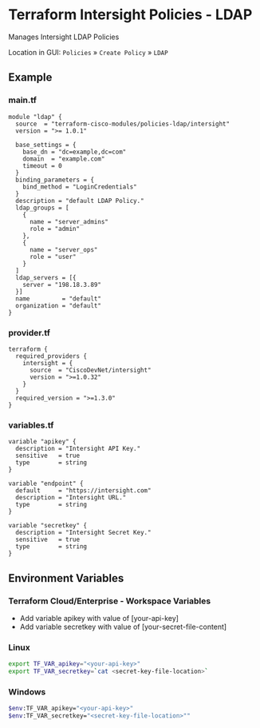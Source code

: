 <!-- BEGIN_TF_DOCS -->
# Terraform Intersight Policies - LDAP
Manages Intersight LDAP Policies

Location in GUI:
`Policies` » `Create Policy` » `LDAP`

## Example

### main.tf
```hcl
module "ldap" {
  source  = "terraform-cisco-modules/policies-ldap/intersight"
  version = ">= 1.0.1"

  base_settings = {
    base_dn = "dc=example,dc=com"
    domain  = "example.com"
    timeout = 0
  }
  binding_parameters = {
    bind_method = "LoginCredentials"
  }
  description = "default LDAP Policy."
  ldap_groups = [
    {
      name = "server_admins"
      role = "admin"
    },
    {
      name = "server_ops"
      role = "user"
    }
  ]
  ldap_servers = [{
    server = "198.18.3.89"
  }]
  name         = "default"
  organization = "default"
}
```

### provider.tf
```hcl
terraform {
  required_providers {
    intersight = {
      source  = "CiscoDevNet/intersight"
      version = ">=1.0.32"
    }
  }
  required_version = ">=1.3.0"
}
```

### variables.tf
```hcl
variable "apikey" {
  description = "Intersight API Key."
  sensitive   = true
  type        = string
}

variable "endpoint" {
  default     = "https://intersight.com"
  description = "Intersight URL."
  type        = string
}

variable "secretkey" {
  description = "Intersight Secret Key."
  sensitive   = true
  type        = string
}
```

## Environment Variables

### Terraform Cloud/Enterprise - Workspace Variables
- Add variable apikey with value of [your-api-key]
- Add variable secretkey with value of [your-secret-file-content]

### Linux
```bash
export TF_VAR_apikey="<your-api-key>"
export TF_VAR_secretkey=`cat <secret-key-file-location>`
```

### Windows
```bash
$env:TF_VAR_apikey="<your-api-key>"
$env:TF_VAR_secretkey="<secret-key-file-location>""
```
<!-- END_TF_DOCS -->
